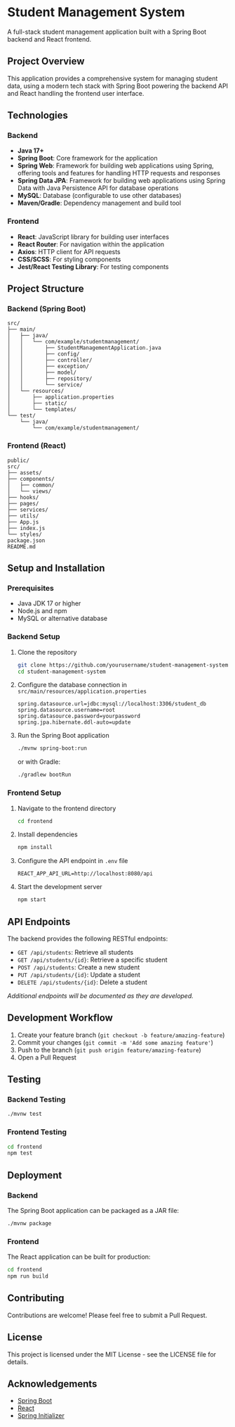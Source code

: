 # Student Management System

A full-stack student management application built with a Spring Boot backend and React frontend.

## Project Overview

This application provides a comprehensive system for managing student data, using a modern tech stack with Spring Boot powering the backend API and React handling the frontend user interface.

## Technologies

### Backend
- **Java 17+**
- **Spring Boot**: Core framework for the application
- **Spring Web**: Framework for building web applications using Spring, offering tools and features for handling HTTP requests and responses
- **Spring Data JPA**: Framework for building web applications using Spring Data with Java Persistence API for database operations
- **MySQL**: Database (configurable to use other databases)
- **Maven/Gradle**: Dependency management and build tool

### Frontend
- **React**: JavaScript library for building user interfaces
- **React Router**: For navigation within the application
- **Axios**: HTTP client for API requests
- **CSS/SCSS**: For styling components
- **Jest/React Testing Library**: For testing components

## Project Structure

### Backend (Spring Boot)

```
src/
├── main/
│   ├── java/
│   │   └── com/example/studentmanagement/
│   │       ├── StudentManagementApplication.java
│   │       ├── config/
│   │       ├── controller/
│   │       ├── exception/
│   │       ├── model/
│   │       ├── repository/
│   │       └── service/
│   └── resources/
│       ├── application.properties
│       ├── static/
│       └── templates/
└── test/
    └── java/
        └── com/example/studentmanagement/
```

### Frontend (React)

```
public/
src/
├── assets/
├── components/
│   ├── common/
│   └── views/
├── hooks/
├── pages/
├── services/
├── utils/
├── App.js
├── index.js
└── styles/
package.json
README.md
```

## Setup and Installation

### Prerequisites
- Java JDK 17 or higher
- Node.js and npm
- MySQL or alternative database

### Backend Setup
1. Clone the repository
   ```bash
   git clone https://github.com/yourusername/student-management-system.git
   cd student-management-system
   ```

2. Configure the database connection in `src/main/resources/application.properties`
   ```properties
   spring.datasource.url=jdbc:mysql://localhost:3306/student_db
   spring.datasource.username=root
   spring.datasource.password=yourpassword
   spring.jpa.hibernate.ddl-auto=update
   ```

3. Run the Spring Boot application
   ```bash
   ./mvnw spring-boot:run
   ```
   or with Gradle:
   ```bash
   ./gradlew bootRun
   ```

### Frontend Setup
1. Navigate to the frontend directory
   ```bash
   cd frontend
   ```

2. Install dependencies
   ```bash
   npm install
   ```

3. Configure the API endpoint in `.env` file
   ```
   REACT_APP_API_URL=http://localhost:8080/api
   ```

4. Start the development server
   ```bash
   npm start
   ```

## API Endpoints

The backend provides the following RESTful endpoints:

- `GET /api/students`: Retrieve all students
- `GET /api/students/{id}`: Retrieve a specific student
- `POST /api/students`: Create a new student
- `PUT /api/students/{id}`: Update a student
- `DELETE /api/students/{id}`: Delete a student

*Additional endpoints will be documented as they are developed.*

## Development Workflow

1. Create your feature branch (`git checkout -b feature/amazing-feature`)
2. Commit your changes (`git commit -m 'Add some amazing feature'`)
3. Push to the branch (`git push origin feature/amazing-feature`)
4. Open a Pull Request

## Testing

### Backend Testing
```bash
./mvnw test
```

### Frontend Testing
```bash
cd frontend
npm test
```

## Deployment

### Backend
The Spring Boot application can be packaged as a JAR file:
```bash
./mvnw package
```

### Frontend
The React application can be built for production:
```bash
cd frontend
npm run build
```

## Contributing

Contributions are welcome! Please feel free to submit a Pull Request.

## License

This project is licensed under the MIT License - see the LICENSE file for details.

## Acknowledgements

- [Spring Boot](https://spring.io/projects/spring-boot)
- [React](https://reactjs.org/)
- [Spring Initializer](https://start.spring.io/)
